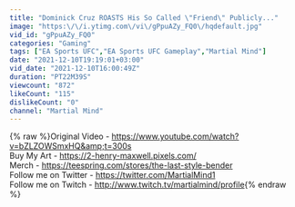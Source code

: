 ```yaml
---
title: "Dominick Cruz ROASTS His So Called \"Friend\" Publicly..."
image: "https:\/\/i.ytimg.com\/vi\/gPpuAZy_FQ0\/hqdefault.jpg"
vid_id: "gPpuAZy_FQ0"
categories: "Gaming"
tags: ["EA Sports UFC","EA Sports UFC Gameplay","Martial Mind"]
date: "2021-12-10T19:19:01+03:00"
vid_date: "2021-12-10T16:00:49Z"
duration: "PT22M39S"
viewcount: "872"
likeCount: "115"
dislikeCount: "0"
channel: "Martial Mind"
---
```

{% raw %}Original Video - <a rel="nofollow" target="blank" href="https://www.youtube.com/watch?v=bZLZOWSmxHQ&amp;t=300s">https://www.youtube.com/watch?v=bZLZOWSmxHQ&amp;t=300s</a><br />Buy My Art - <a rel="nofollow" target="blank" href="https://2-henry-maxwell.pixels.com/">https://2-henry-maxwell.pixels.com/</a><br />Merch - <a rel="nofollow" target="blank" href="https://teespring.com/stores/the-last-style-bender">https://teespring.com/stores/the-last-style-bender</a><br />Follow me on Twitter - <a rel="nofollow" target="blank" href="https://twitter.com/MartialMind1">https://twitter.com/MartialMind1</a><br />Follow me on Twitch - <a rel="nofollow" target="blank" href="http://www.twitch.tv/martialmind/profile">http://www.twitch.tv/martialmind/profile</a>{% endraw %}
